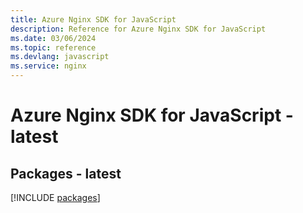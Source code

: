 ```yaml
---
title: Azure Nginx SDK for JavaScript
description: Reference for Azure Nginx SDK for JavaScript
ms.date: 03/06/2024
ms.topic: reference
ms.devlang: javascript
ms.service: nginx
---
```

# Azure Nginx SDK for JavaScript - latest
## Packages - latest
[!INCLUDE [packages](nginx-index.md)]